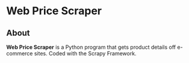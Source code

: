 # Web Price Scraper
## About

**Web Price Scraper** is a Python program that gets product details off e-commerce sites. 
Coded with the Scrapy Framework.
